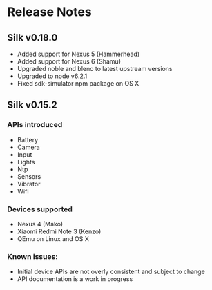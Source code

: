 # Release Notes

## Silk v0.18.0
- Added support for Nexus 5 (Hammerhead)
- Added support for Nexus 6 (Shamu)
- Upgraded noble and bleno to latest upstream versions
- Upgraded to node v6.2.1
- Fixed sdk-simulator npm package on OS X

## Silk v0.15.2

### APIs introduced

- Battery
- Camera
- Input
- Lights
- Ntp
- Sensors
- Vibrator
- Wifi

### Devices supported
- Nexus 4 (Mako)
- Xiaomi Redmi Note 3 (Kenzo)
- QEmu on Linux and OS X

### Known issues:
- Initial device APIs are not overly consistent and subject to change
- API documentation is a work in progress

